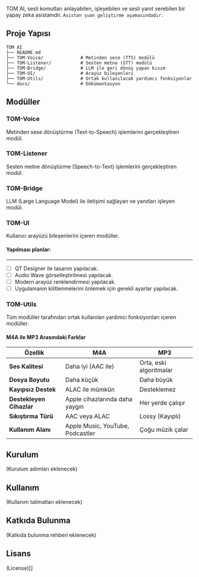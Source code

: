 
TOM AI, sesli komutları anlayabilen, işleyebilen ve sesli yanıt verebilen bir yapay zeka asistanıdır.
`Asistan şuan geliştirme aşamasındadır.`
## Proje Yapısı

```
TOM AI
├── README.md
├── TOM-Voice/              # Metinden sese (TTS) modülü
├── TOM-Listener/           # Sesten metne (STT) modülü
├── TOM-Bridge/             # LLM ile geri dönüş yapan kısım
├── TOM-UI/                 # Arayüz bileşenleri
├── TOM-Utils/              # Ortak kullanılacak yardımcı fonksiyonlar
└── docs/                   # Dökümantasyon
```

## Modüller

### TOM-Voice
Metinden sese dönüştürme (Text-to-Speech) işlemlerini gerçekleştiren modül.

### TOM-Listener
Sesten metne dönüştürme (Speech-to-Text) işlemlerini gerçekleştiren modül.

### TOM-Bridge
LLM (Large Language Model) ile iletişimi sağlayan ve yanıtları işleyen modül.

### TOM-UI
Kullanıcı arayüzü bileşenlerini içeren modüller.

#### Yapılması planlar:
---
- [ ] QT Designer ile tasarım yapılacak. 
- [ ] Audio Wave görselleştirilmesi yapılacak.
- [ ] Modern arayüz renklendirmesi yapılacak.
- [ ] Uygulamanın kilitlenmelerini önlemek için gerekli ayarlar yapılacak.

### TOM-Utils
Tüm modüller tarafından ortak kullanılan yardımcı fonksiyonları içeren modüller.
#### M4A ile MP3 Arasındaki Farklar

| **Özellik**              | **M4A**                          | **MP3**                 |
| ------------------------ | -------------------------------- | ----------------------- |
| **Ses Kalitesi**         | Daha iyi (AAC ile)               | Orta, eski algoritmalar |
| **Dosya Boyutu**         | Daha küçük                       | Daha büyük              |
| **Kayıpsız Destek**      | ALAC ile mümkün                  | Desteklemez             |
| **Destekleyen Cihazlar** | Apple cihazlarında daha yaygın   | Her yerde çalışır       |
| **Sıkıştırma Türü**      | AAC veya ALAC                    | Lossy (Kayıplı)         |
| **Kullanım Alanı**       | Apple Music, YouTube, Podcastler | Çoğu müzik çalar        |
## Kurulum

(Kurulum adımları eklenecek)

## Kullanım

(Kullanım talimatları eklenecek)

## Katkıda Bulunma

(Katkıda bulunma rehberi eklenecek)

## Lisans

(License)[]
